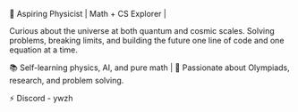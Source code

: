 🚀 Aspiring Physicist | Math + CS Explorer |

Curious about the universe at both quantum and cosmic scales.
Solving problems, breaking limits, and building the future one line of code and one equation at a time.

📚 Self-learning physics, AI, and pure math | 🧠 Passionate about Olympiads, research, and problem solving.

⚡ Discord - ywzh
